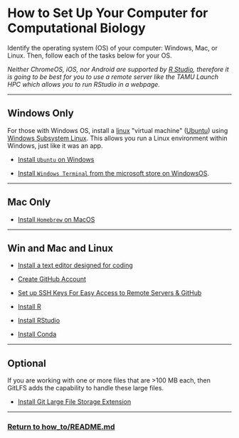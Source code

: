 # How to Set Up Your Computer for Computational Biology

Identify the operating system (OS) of your computer: Windows, Mac, or Linux. Then, follow each of the tasks below for your OS.  

_Neither ChromeOS, iOS, nor Android are  supported by [R Studio](https://en.wikipedia.org/wiki/RStudio), therefore it is going to be best for you to use a remote server like the TAMU Launch HPC which allows you to run RStudio in a webpage._ 

---

## Windows Only

For those with Windows OS, install a [linux](https://en.wikipedia.org/wiki/Linux) "virtual machine" ([Ubuntu](https://ubuntu.com/desktop/wsl)) using [Windows Subsystem Linux](https://en.wikipedia.org/wiki/Windows_Subsystem_for_Linux).  This allows you run a Linux environment within Windows, just like it was an app.

* [Install `Ubuntu` on Windows](install_wsl_ubuntu.md)

* [Install `Windows Terminal` from the microsoft store on WindowsOS](https://learn.microsoft.com/en-us/windows/terminal/install).

---

## Mac Only

* [Install `Homebrew` on MacOS](https://brew.sh/)

---

## Win and Mac and Linux

* [Install a text editor designed for coding](install_text_editor.md) 

* [Create GitHub Account](howto_github_acct.md)

* [Set up SSH Keys For Easy Access to Remote Servers & GitHub](howto_sshkeys.md)

* [Install R](install_r.md)

* [Install RStudio](install_rstudio.md)

* [Install Conda](install_conda.md)

---

## Optional

If you are working with one or more files that are >100 MB each, then GitLFS adds the capability to handle these large files.

* [Install Git Large File Storage Extension](install_git_lfs.md)

---

### [Return to how_to/README.md](https://github.com/tamucc-comp-bio/how_to/blob/main/README.md)
